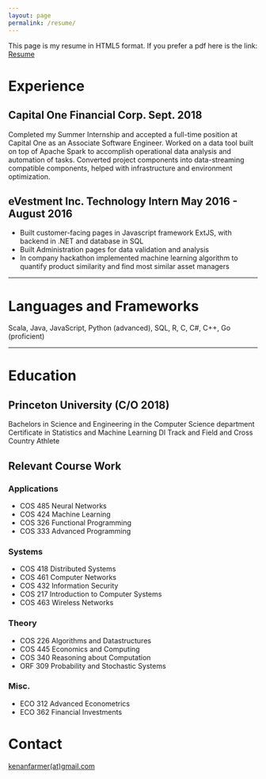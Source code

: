 ```yaml
---
layout: page
permalink: /resume/
---
```


This page is my resume in HTML5 format. If you prefer a pdf here is the link: <a href="{{ site.baseurl }}/resume.pdf">Resume</a>  
<!-- LinkedIn: [Kenan Farmer](https://www.linkedin.com/in/kenan-j-farmer) -->

# Experience
## Capital One Financial Corp.    Sept. 2018
Completed my Summer Internship and accepted a full-time position at Capital One as an Associate Software Engineer.
Worked on a data tool built on top of Apache Spark to accomplish operational data analysis and automation of tasks.
Converted project components into data-streaming compatible components, helped with infrastructure and environment optimization.

## eVestment Inc. Technology Intern 	     May 2016 - August 2016
* Built customer-facing pages in Javascript framework ExtJS, with backend in .NET and database in SQL  
* Built Administration pages for data validation and analysis  
* In company hackathon implemented machine learning algorithm to quantify product similarity and find most similar asset managers  

<hr>

# Languages and Frameworks
<!-- TODO -->
Scala, Java,  JavaScript,  Python (advanced), SQL, R, C, C#, C++, Go (proficient)

<hr>

# Education
## Princeton University (C/O 2018)
Bachelors in Science and Engineering in the Computer Science department
Certificate in Statistics and Machine Learning
DI Track and Field and Cross Country Athlete

## Relevant Course Work
### Applications
- COS 485 Neural Networks
- COS 424 Machine Learning
- COS 326 Functional Programming
- COS 333 Advanced Programming

### Systems
- COS 418 Distributed Systems
- COS 461 Computer Networks
- COS 432 Information Security
- COS 217 Introduction to Computer Systems
- COS 463 Wireless Networks

### Theory
- COS 226 Algorithms and Datastructures
- COS 445 Economics and Computing
- COS 340 Reasoning about Computation
- ORF 309 Probability and Stochastic Systems

### Misc.
- ECO 312 Advanced Econometrics
- ECO 362 Financial Investments

<!-- ## Projects
___ -->

# Contact
[kenanfarmer(at)gmail.com](mailto:kenanfarmer@gmail.com)
